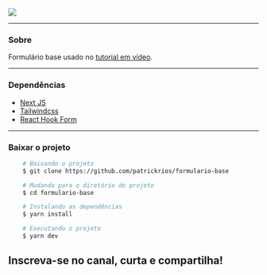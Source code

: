 <img src="https://ik.imagekit.io/lrjseyuxi3m/youtube/formulario-base-readme-header-min_GPM2cA1bhQ.png?updatedAt=1634506644113">

---

### Sobre
Formulário base usado no <a href="https://moveit-patrickrios.vercel.app/">tutorial em vídeo</a>.

---
### Dependências
- <a href="https://nextjs.org/">Next JS</a>
- <a href="https://tailwindcss.com/">Tailwindcss</a>
- <a href="https://react-hook-form.com/">React Hook Form</a>

---
### Baixar o projeto
```bash
    # Baixando o projeto
    $ git clone https://github.com/patrickrios/formulario-base
```
```bash
    # Mudando para o diretório do projeto
    $ cd formulario-base
```
```bash
    # Instalando as dependências
    $ yarn install
```
```bash
    # Executando o projeto
    $ yarn dev
```

## Inscreva-se no canal, curta e compartilha!
